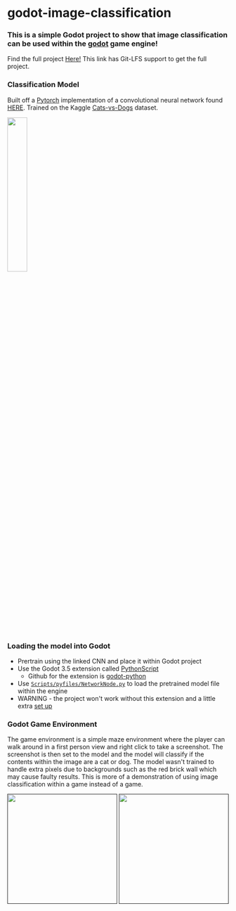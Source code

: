 # godot-image-classification

### This is a simple Godot project to show that image classification can be used within the [godot](https://godotengine.org/) game engine!
Find the full project [Here!](https://gitlab.com/angel-721/godot-code-camp) This link has Git-LFS support to get the full project.

### Classification Model
Built off a [Pytorch](https://pytorch.org/) implementation of a convolutional neural network found [HERE](https://github.com/angel-721/image-classifier-cnn).
Trained on the Kaggle [Cats-vs-Dogs](https://www.kaggle.com/datasets/shaunthesheep/microsoft-catsvsdogs-dataset) dataset.

<a href="https://github.com/angel-721/image-classifier-cnn"><img height="30%" src="https://github.com/angel-721/godot-image-classification/assets/75283919/15de0932-1638-43a6-951c-90c224263061"></a>

### Loading the model into Godot
- Prertrain using the linked CNN and place it within Godot project
- Use the Godot 3.5 extension called [PythonScript](https://godotengine.org/asset-library/asset/179)
  - Github for the extension is [godot-python](https://github.com/touilleMan/godot-python?tab=readme-ov-file)
- Use [```Scripts/pyfiles/NetworkNode.py```](https://github.com/angel-721/godot-image-classification/blob/main/Scripts/pyfiles/NetworkNode.py) to load the pretrained model file within the engine
- WARNING - the project won't work without this extension and a little extra [set up](https://github.com/angel-721/godot-image-classification/blob/main/Docs/setup.md)

### Godot Game Environment
The game environment is a simple maze environment where the player can walk around in a first person view and right click to take a screenshot.
The screenshot is then set to the model and the model will classify if the contents within the image are a cat or dog.
The model wasn't trained to handle extra pixels due to backgrounds such as the red brick wall which may cause faulty results.
This is more of a demonstration of using image classification within a game instead of a game.

<a href=""><img height="250px" src="https://github.com/angel-721/godot-image-classification/assets/75283919/fb6a9e6d-54fe-4bd3-a1fd-e95d86cb0717"></a>
<a href=""><img height="250px" src="https://github.com/angel-721/godot-image-classification/assets/75283919/ff536ae7-b133-4960-beee-e24391d5e1f6"></a> 
